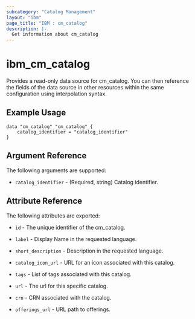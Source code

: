```yaml
---
subcategory: "Catalog Management"
layout: "ibm"
page_title: "IBM : cm_catalog"
description: |-
  Get information about cm_catalog
---
```


# ibm\_cm_catalog

Provides a read-only data source for cm_catalog. You can then reference the fields of the data source in other resources within the same configuration using interpolation syntax.

## Example Usage

```hcl
data "cm_catalog" "cm_catalog" {
	catalog_identifier = "catalog_identifier"
}
```

## Argument Reference

The following arguments are supported:

* `catalog_identifier` - (Required, string) Catalog identifier.

## Attribute Reference

The following attributes are exported:

* `id` - The unique identifier of the cm_catalog.

* `label` - Display Name in the requested language.

* `short_description` - Description in the requested language.

* `catalog_icon_url` - URL for an icon associated with this catalog.

* `tags` - List of tags associated with this catalog.

* `url` - The url for this specific catalog.

* `crn` - CRN associated with the catalog.

* `offerings_url` - URL path to offerings.